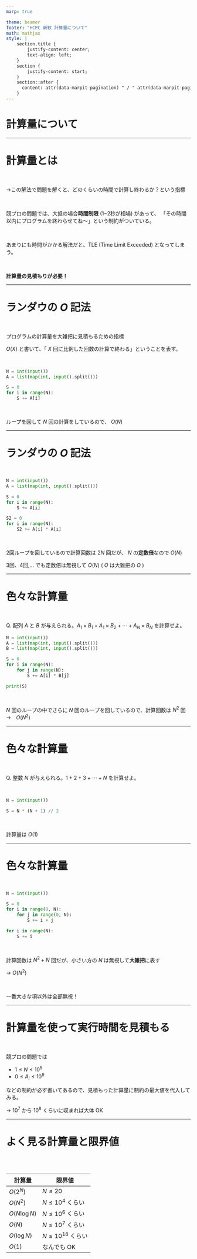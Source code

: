 ```yaml
---
marp: true

theme: beamer
footer: "HCPC 新歓 計算量について"
math: mathjax
style: |
    section.title {
        justify-content: center;
        text-align: left;
    }
    section {
        justify-content: start;
    }
    section::after {
      content: attr(data-marpit-pagination) " / " attr(data-marpit-pagination-total);
    }
---
```

<!-- _class: title -->
# 計算量について


---

# 計算量とは

<br>


→この解法で問題を解くと、どのくらいの時間で計算し終わるか？という指標

<br>

競プロの問題では、大抵の場合**時間制限** (1~2秒が相場) があって、
「その時間以内にプログラムを終わらせてね〜」という制約がついている。

<br>

あまりにも時間がかかる解法だと、TLE (Time Limit Exceeded) となってしまう。

<br>

**計算量の見積もりが必要！**

---

# ランダウの $O$ 記法

<br>

プログラムの計算量を大雑把に見積もるための指標

$O(X)$ と書いて、「 $X$ 回に比例した回数の計算で終わる」ということを表す。

<br>

```py
N = int(input())
A = list(map(int, input().split()))

S = 0
for i in range(N):
    S += A[i]
```

<br>

ループを回して $N$ 回の計算をしているので、 $O(N)$

---

# ランダウの $O$ 記法

<br>


```py
N = int(input())
A = list(map(int, input().split()))

S = 0
for i in range(N):
    S += A[i]

S2 = 0
for i in range(N):
    S2 += A[i] * A[i]
```

<br>

2回ループを回しているので計算回数は $2N$ 回だが、 $N$ の**定数倍**なので $O(N)$


3回、4回,... でも定数倍は無視して $O(N)$ ( $O$ は大雑把の $O$ )

---

# 色々な計算量

<br>

Q. 配列 $A$ と $B$ が与えられる。$A_1 \times B_1 + A_1 \times B_2 + \cdots + A_N \times B_N$ を計算せよ。


```py
N = int(input())
A = list(map(int, input().split()))
B = list(map(int, input().split()))

S = 0
for i in range(N):
    for j in range(N):
        S += A[i] * B[j]

print(S)
```

<br>

$N$ 回のループの中でさらに $N$ 回のループを回しているので、計算回数は $N^2$ 回
→　$O(N^2)$

---

# 色々な計算量

<br>

Q. 整数 $N$ が与えられる。$1+2+3+\cdots+N$ を計算せよ。



<br>

```py
N = int(input())

S = N * (N + 1) // 2
```

<br>

計算量は $O(1)$


---

# 色々な計算量

<br>

```py
N = int(input())

S = 0
for i in range(0, N):
    for j in range(0, N):
        S += i + j

for i in range(N):
    S += i
```

<br>

計算回数は $N^2 + N$ 回だが、小さい方の $N$ は無視して**大雑把**に表す

→ $O(N^2)$

<br>

一番大きな項以外は全部無視！

---

# 計算量を使って実行時間を見積もる

<br>

競プロの問題では

- $1 \leq N \leq 10^5$
- $0 \leq A_i \leq 10^9$

などの制約が必ず書いてあるので、見積もった計算量に制約の最大値を代入してみる。


→ $10^7$ から $10^8$ くらいに収まれば大体 OK

--- 

# よく見る計算量と限界値

<br>

<br>

| 計算量 | 限界値 |
| --- | --- |
| $O(2^N)$ | $N \leq 20$ |
| $O(N^2)$ | $N \leq 10^4$ くらい |
| $O(N \log N)$ | $N \leq 10^6$ くらい |
| $O(N)$ | $N \leq 10^7$ くらい |
| $O(\log N)$ | $N \leq 10^{18}$ くらい |
| $O(1)$ | なんでも OK |




